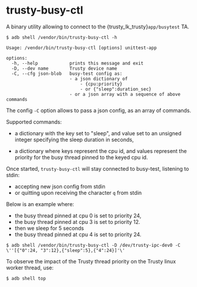 # trusty-busy-ctl

A binary utility allowing to connect to the {trusty_lk_trusty}`app/busytest` TA.

```
$ adb shell /vendor/bin/trusty-busy-ctl -h
```

```
Usage: /vendor/bin/trusty-busy-ctl [options] unittest-app

options:
  -h, --help            prints this message and exit
  -D, --dev name        Trusty device name
  -C, --cfg json-blob   busy-test config as:
                        - a json dictionary of
                            - {cpu:priority}
                            - or {"sleep":duration_sec}
                        - or a json array with a sequence of above commands
```

The config `-C` option allows to pass a json config, as an array of commands.

Supported commands:

- a dictionary with the key set to "sleep", and value set to an unsigned integer
  specifying the sleep duration in seconds,

- a dictionary where keys represent the cpu id, and values represent the
  priority for the busy thread pinned to the keyed cpu id.

Once started, `trusty-busy-ctl` will stay connected to busy-test, listening
to stdin:

- accepting new json config from stdin
- or quitting upon receiving the character `q` from stdin

Below is an example where:

- the busy thread pinned at cpu 0 is set to priority 24,
- the busy thread pinned at cpu 3 is set to priority 12.
- then we sleep for 5 seconds
- the busy thread pinned at cpu 4 is set to priority 24.

```
$ adb shell /vendor/bin/trusty-busy-ctl -D /dev/trusty-ipc-dev0 -C \''[{"0":24, "3":12},{"sleep":5},{"4":24}]'\'
```

To observe the impact of the Trusty thread priority on the Trusty linux worker thread, use:

```
$ adb shell top
```
